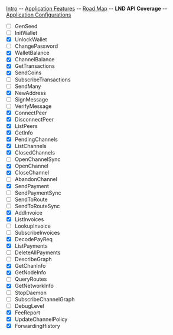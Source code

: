 [Intro](README.md) -- [Application Features](Application_features.md) -- [Road Map](Roadmap.md) -- **LND API Coverage** -- [Application Configurations](docs/Application_configurations)

- [ ] GenSeed
- [ ] InitWallet
- [x] UnlockWallet
- [ ] ChangePassword
- [x] WalletBalance
- [x] ChannelBalance
- [x] GetTransactions
- [x] SendCoins
- [ ] SubscribeTransactions
- [ ] SendMany
- [x] NewAddress
- [ ] SignMessage
- [ ] VerifyMessage
- [x] ConnectPeer
- [x] DisconnectPeer
- [x] ListPeers
- [x] GetInfo
- [x] PendingChannels
- [x] ListChannels
- [x] ClosedChannels
- [ ] OpenChannelSync
- [x] OpenChannel
- [x] CloseChannel
- [ ] AbandonChannel
- [x] SendPayment
- [ ] SendPaymentSync
- [ ] SendToRoute
- [ ] SendToRouteSync
- [x] AddInvoice
- [x] ListInvoices
- [ ] LookupInvoice
- [ ] SubscribeInvoices
- [x] DecodePayReq
- [x] ListPayments
- [ ] DeleteAllPayments
- [ ] DescribeGraph
- [x] GetChanInfo
- [x] GetNodeInfo
- [ ] QueryRoutes
- [x] GetNetworkInfo
- [ ] StopDaemon
- [ ] SubscribeChannelGraph
- [ ] DebugLevel
- [x] FeeReport
- [x] UpdateChannelPolicy
- [x] ForwardingHistory
